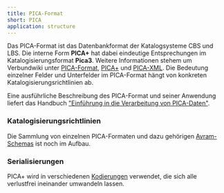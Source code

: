 ```yaml
---
title: PICA-Format
short: PICA
application: structure
---
```


Das PICA-Format ist das Datenbankformat der Katalogsysteme CBS und LBS.  Die
interne Form **PICA+** hat dabei eindeutige Entsprechungen im
Katalogisierungsformat **Pica3**. Weitere Informationen stehem um Verbundwiki
unter [PICA-Format](https://verbundwiki.gbv.de/display/VZG/PICA-Format),
[PICA+](https://verbundwiki.gbv.de/pages/viewpage.action?pageId=40009828) und
[PICA-XML](https://verbundwiki.gbv.de/display/VZG/PICA+XML+Version+1.0).  Die
Bedeutung einzelner Felder und Unterfelder im PICA-Format hängt von konkreten
Katalogisierungsrichtlinien ab.

Eine ausführliche Beschreibung des PICA-Format und seiner Anwendung liefert das
Handbuch ["Einführung in die Verarbeitung von PICA-Daten"](https://pro4bib.github.io/pica/).

### Katalogisierungsrichtlinien

Die Sammlung von einzelnen PICA-Formaten und dazu gehörigen
[Avram-Schemas](schema/avram) ist noch im Aufbau.

<list-formats profiles="pica"/>

### Serialisierungen

PICA+ wird in verschiedenen [Kodierungen](code) verwendet, die sich alle
verlustfrei ineinander umwandeln lassen.

<list-encodings model="pica" title=""/>

<list-formats for="pica" application="query" title="Abfragesprachen"/>

<list-formats for="pica" application="schema" title="Schemasprachen"/>

<list-formats for="pica" application="patch" title="Änderungssprachen"/>

